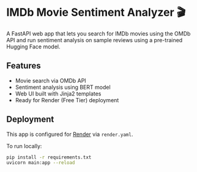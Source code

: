 # IMDb Movie Sentiment Analyzer 🎬

A FastAPI web app that lets you search for IMDb movies using the OMDb API and run sentiment analysis on sample reviews using a pre-trained Hugging Face model.

## Features
- Movie search via OMDb API
- Sentiment analysis using BERT model
- Web UI built with Jinja2 templates
- Ready for Render (Free Tier) deployment

## Deployment
This app is configured for [Render](https://render.com) via `render.yaml`.

To run locally:
```bash
pip install -r requirements.txt
uvicorn main:app --reload
